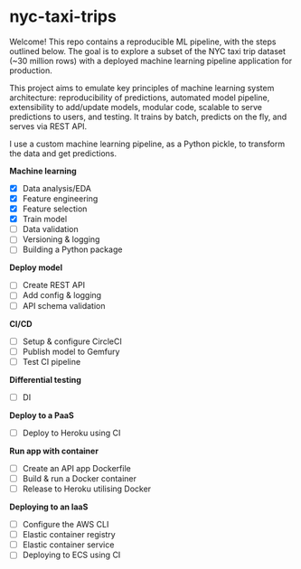 # nyc-taxi-trips
Welcome! This repo contains a reproducible ML pipeline, with the steps outlined below. The goal is to explore a subset of the NYC taxi trip dataset (~30 million rows) with a deployed machine learning pipeline application for production.

This project aims to emulate key principles of machine learning system architecture: reproducibility of predictions, automated model pipeline, extensibility to add/update models, modular code, scalable to serve predictions to users, and testing. It trains by batch, predicts on the fly, and serves via REST API.

I use a custom machine learning pipeline, as a Python pickle, to transform the data and get predictions.

**Machine learning**  
- [X] Data analysis/EDA
- [X] Feature engineering
- [X] Feature selection
- [X] Train model
- [ ] Data validation
- [ ] Versioning & logging
- [ ] Building a Python package

**Deploy model**
- [ ] Create REST API
- [ ] Add config & logging
- [ ] API schema validation

**CI/CD**
- [ ] Setup & configure CircleCI
- [ ] Publish model to Gemfury
- [ ] Test CI pipeline

**Differential testing**
- [ ] DI

**Deploy to a PaaS**
- [ ] Deploy to Heroku using CI

**Run app with container**
- [ ] Create an API app Dockerfile
- [ ] Build & run a Docker container
- [ ] Release to Heroku utilising Docker

**Deploying to an IaaS**
- [ ] Configure the AWS CLI
- [ ] Elastic container registry
- [ ] Elastic container service
- [ ] Deploying to ECS using CI

